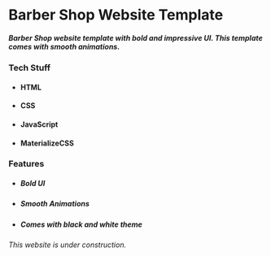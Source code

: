 # Barber Shop Website Template

##### Barber Shop website template with bold and impressive UI. This template comes with smooth animations. 

### Tech Stuff
* #### HTML
* #### CSS
* #### JavaScript
* #### MaterializeCSS

### Features
* ##### Bold UI
* ##### Smooth Animations
* ##### Comes with black and white theme

###### This website is under construction.
